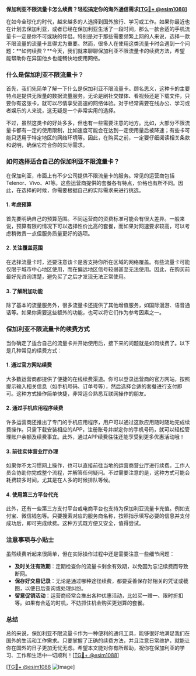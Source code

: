 **保加利亚不限流量卡怎么续费？轻松搞定你的海外通信需求[[TG💪+ @esim1088](https://t.me/s/esim1088)]**

在如今全球化的时代，越来越多的人选择到国外旅行、学习或工作。如果你最近也在计划去保加利亚，或者已经在保加利亚生活了一段时间，那么一款合适的手机流量卡一定是你不可或缺的伴侣。特别是对于那些需要频繁上网的人来说，选择一款不限流量的流量卡显得尤为重要。然而，很多人在使用这类流量卡时会遇到一个问题：**如何续费？**今天，我们就来聊聊保加利亚不限流量卡的续费方法，希望能帮助你在异国他乡也能畅快地使用网络。

### 什么是保加利亚不限流量卡？

首先，我们先简单了解一下什么是保加利亚不限流量卡。顾名思义，这种卡的主要特点是提供无限量的数据流量服务。无论是刷社交媒体、看视频还是下载文件，只要你有这张卡，就可以尽情享受高速的网络体验。对于经常需要在线办公、学习或者娱乐的人来说，这无疑是一个非常实用的选择。

不过，虽然这类卡的好处多多，但也有一些需要注意的地方。比如，大部分不限流量卡都有一定的使用限制，比如速度可能会在达到一定使用量后被降速；有些卡可能只适用于特定地区的网络环境等。因此，在购买之前，一定要仔细阅读相关条款和说明，确保它符合你的实际需求。

### 如何选择适合自己的保加利亚不限流量卡？

在保加利亚，市面上有不少公司提供不限流量卡的服务。常见的运营商包括Telenor、Vivo、A1等。这些运营商提供的套餐各有特点，价格也有所不同。因此，在选择的时候，你需要根据自己的实际需求来进行挑选。

#### 1. **考虑预算**
   首先要明确自己的预算范围。不同运营商的资费标准可能会有很大差异。一般来说，预算有限的情况下可以选择性价比高的套餐，而如果对网速要求较高，可以考虑稍微贵一点但服务质量更好的选项。

#### 2. **关注覆盖范围**
   在选择流量卡时，还要注意该卡是否支持你所在区域的网络覆盖。有些流量卡可能仅限于城市中心地区使用，而在偏远地区信号较弱甚至无法使用。因此，在购买前最好先咨询清楚，避免买了之后才发现无法正常使用。

#### 3. **了解附加功能**
   除了基本的流量服务外，很多流量卡还提供了其他增值服务，如国际漫游、语音通话等。如果你需要这些额外的功能，也可以将它们作为参考因素之一。

### 保加利亚不限流量卡的续费方式

当你确定了适合自己的流量卡并开始使用后，接下来的问题就是如何续费了。以下是几种常见的续费方式：

#### 1. **通过官方网站续费**
   大多数运营商都提供了便捷的在线续费渠道。你可以登录运营商的官方网站，按照提示输入相关信息（如手机号码、订单号等），然后选择合适的套餐进行支付即可。这种方式操作简单快捷，非常适合熟悉互联网操作的朋友。

#### 2. **通过手机应用程序续费**
   许多运营商还推出了专门的手机应用程序，用户可以通过这款应用随时随地完成续费操作。只需下载安装相应的APP，注册账号并绑定你的手机号码，就可以轻松管理账户余额及续费事宜。此外，通过APP续费往往还能享受到更多优惠活动哦！

#### 3. **前往实体营业厅办理**
   如果你不太习惯网上操作，也可以直接前往当地的运营商营业厅进行续费。工作人员会协助你完成整个流程，并解答任何疑问。不过需要注意的是，这种方式可能会耗费较多时间，尤其是在人多的时候排队等候。

#### 4. **使用第三方平台代充**
   此外，还有一些第三方支付平台或电商平台也支持为保加利亚流量卡充值。例如支付宝、微信钱包等。只要搜索对应的服务商名称，按照指示填写必要的信息并支付成功后，即可完成续费。这种方式既方便又安全，值得尝试。

### 注意事项与小贴士

虽然续费听起来很简单，但在实际操作过程中还是需要注意一些细节问题：

- **及时关注有效期**：定期检查你的流量卡剩余有效期，以免因为忘记续费而导致断网。
- **保存好交易记录**：无论是通过哪种途径续费，都要妥善保存好相关的凭证或截图，以便日后查询或处理纠纷。
- **留意促销活动**：运营商经常会推出各种优惠活动，比如买一赠一、限时折扣等。如果有合适的时机，不妨抓住机会购买更划算的套餐。

### 总结

总的来说，保加利亚不限流量卡作为一种便利的通讯工具，能够很好地满足我们在国外的生活和工作需求。只要掌握了正确的续费方法，并且注意日常维护，就能让你在国外的日子更加无忧无虑。希望本文能对你有所帮助，祝你在保加利亚的学习、工作和生活中一切顺利！[[TG💪+ @esim1088](https://t.me/s/esim1088)]

[[TG💪+ @esim1088](https://t.me/s/esim1088) ![Image](https://i.postimg.cc/4NQfJmqS/Snipaste-2025-05-13-00-14-12.png)]